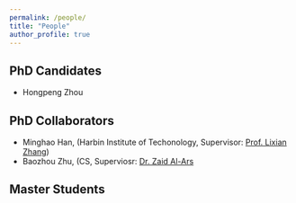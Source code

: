 ```yaml
---
permalink: /people/
title: "People"
author_profile: true
---
```


## PhD Candidates

* Hongpeng Zhou

## PhD Collaborators

* Minghao Han, (Harbin Institute of Techonology, Supervisor: [Prof. Lixian Zhang](http://homepage.hit.edu.cn/lixianzhang))
* Baozhou Zhu, (CS, Superviosr: [Dr. Zaid Al-Ars](www.ce.ewi.tudelft.nl/zaid/)

## Master Students
 
